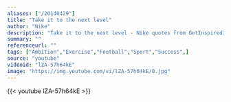 ```yaml
---
aliases: ["/20140429"]
title: "Take it to the next level"
author: "Nike"
description: "Take it to the next level - Nike quotes from GetInspired365.com"
summary: ""
referenceurl: ""
tags: ["Ambition","Exercise","Football","Sport","Success",]
source: "youtube"
videoid: "lZA-57h64kE"
image: "https://img.youtube.com/vi/lZA-57h64kE/0.jpg"
---
```


{{< youtube lZA-57h64kE >}}
